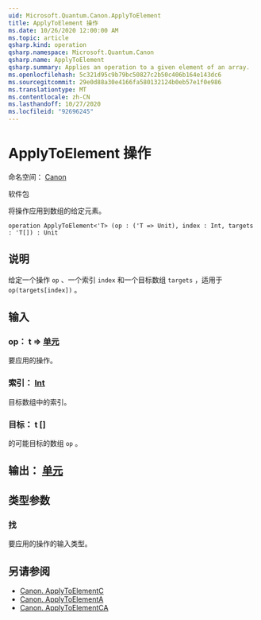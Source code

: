 ```yaml
---
uid: Microsoft.Quantum.Canon.ApplyToElement
title: ApplyToElement 操作
ms.date: 10/26/2020 12:00:00 AM
ms.topic: article
qsharp.kind: operation
qsharp.namespace: Microsoft.Quantum.Canon
qsharp.name: ApplyToElement
qsharp.summary: Applies an operation to a given element of an array.
ms.openlocfilehash: 5c321d95c9b79bc50827c2b50c406b164e143dc6
ms.sourcegitcommit: 29e0d88a30e4166fa580132124b0eb57e1f0e986
ms.translationtype: MT
ms.contentlocale: zh-CN
ms.lasthandoff: 10/27/2020
ms.locfileid: "92696245"
---
```

# <a name="applytoelement-operation"></a>ApplyToElement 操作

命名空间： [Canon](xref:Microsoft.Quantum.Canon)

软件包 [](https://nuget.org/packages/)


将操作应用到数组的给定元素。

```qsharp
operation ApplyToElement<'T> (op : ('T => Unit), index : Int, targets : 'T[]) : Unit
```


## <a name="description"></a>说明

给定一个操作 `op` 、一个索引 `index` 和一个目标数组 `targets` ，适用于 `op(targets[index])` 。

## <a name="input"></a>输入

### <a name="op--t--unit"></a>op： t => [单元](xref:microsoft.quantum.lang-ref.unit) 

要应用的操作。


### <a name="index--int"></a>索引： [Int](xref:microsoft.quantum.lang-ref.int)

目标数组中的索引。


### <a name="targets--t"></a>目标： t []

的可能目标的数组 `op` 。



## <a name="output--unit"></a>输出： [单元](xref:microsoft.quantum.lang-ref.unit)



## <a name="type-parameters"></a>类型参数

### <a name="t"></a>找

要应用的操作的输入类型。

## <a name="see-also"></a>另请参阅

- [Canon. ApplyToElementC](xref:Microsoft.Quantum.Canon.ApplyToElementC)
- [Canon. ApplyToElementA](xref:Microsoft.Quantum.Canon.ApplyToElementA)
- [Canon. ApplyToElementCA](xref:Microsoft.Quantum.Canon.ApplyToElementCA)